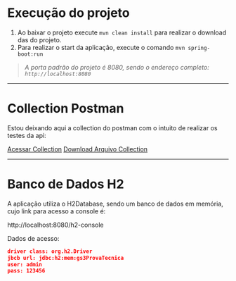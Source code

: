 # Execução do projeto

1. Ao baixar o projeto execute `mvn clean install` para realizar o download das  do projeto.
2. Para realizar o start da aplicação, execute o comando `mvn spring-boot:run`

> *A porta padrão do projeto é 8080, sendo o endereço completo: `http://localhost:8080`*


----
# Collection Postman
Estou deixando aqui a collection do postman com o intuito de realizar os testes da api:

[Acessar Collection](https://github.com/marcusvps/gs3-prova-tecnica-backend/blob/main/GS3%20-%20PROVA%20TÉCNICA%20-%20API.postman_collection.json "Acessar Collection")
[Download Arquivo Collection](https://files.fm/u/nttkus7n2 "ownload Arquivo Collection")

----
# Banco de Dados H2
A aplicação utiliza o H2Database, sendo um banco de dados em memória, cujo link para acesso a console é:

http://localhost:8080/h2-console

Dados de acesso:

```json
driver class: org.h2.Driver
jbcb url: jdbc:h2:mem:gs3ProvaTecnica
user: admin
pass: 123456
```


